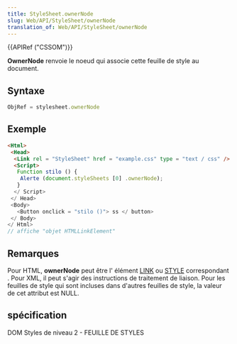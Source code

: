 ```yaml
---
title: StyleSheet.ownerNode
slug: Web/API/StyleSheet/ownerNode
translation_of: Web/API/StyleSheet/ownerNode
---
```

{{APIRef ("CSSOM")}}

**OwnerNode** renvoie le noeud qui associe cette feuille de style au document.

## Syntaxe

```js
ObjRef = stylesheet.ownerNode
```

## Exemple

```html
<Html>
 <Head>
  <Link rel = "StyleSheet" href = "example.css" type = "text / css" />
  <Script>
   Function stilo () {
    Alerte (document.styleSheets [0] .ownerNode);
   }
  </ Script>
 </ Head>
 <Body>
   <Button onclick = "stilo ()"> ss </ button>
 </ Body>
</ Html>
// affiche "objet HTMLLinkElement"
```

## Remarques

Pour HTML, **ownerNode** peut être l' élément [LINK](en/LINK) ou [STYLE](en/STYLE) correspondant . Pour XML, il peut s'agir des instructions de traitement de liaison. Pour les feuilles de style qui sont incluses dans d'autres feuilles de style, la valeur de cet attribut est NULL.

## spécification

DOM Styles de niveau 2 - FEUILLE DE STYLES
